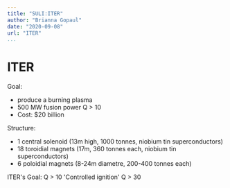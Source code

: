 ```yaml
---
title: "SULI:ITER"
author: "Brianna Gopaul"
date: "2020-09-08"
url: "ITER"
...
```


# ITER
Goal: 
- produce a burning plasma 
- 500 MW fusion power Q > 10
- Cost: $20 billion

Structure: 
- 1 central solenoid (13m high, 1000 tonnes, niobium tin superconductors)
- 18 toroidial magnets (17m, 360 tonnes each, niobium tin superconductors)
- 6 poloidial magnets (8-24m diametre, 200-400 tonnes each)

ITER's Goal: 
Q > 10
'Controlled ignition' Q > 30 


